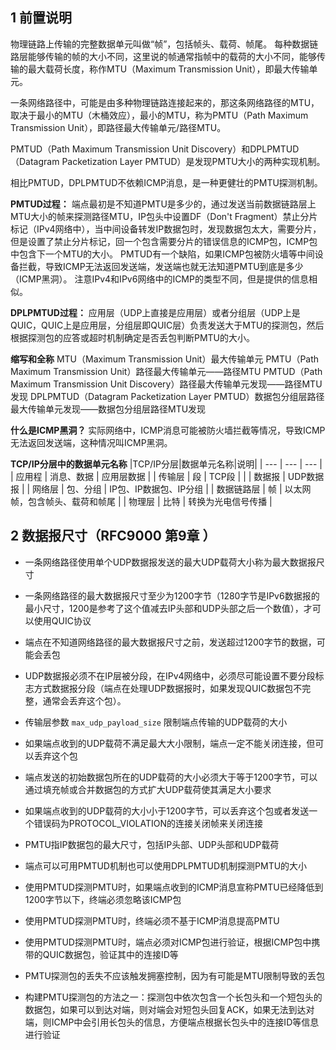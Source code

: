 ## 1 前置说明
物理链路上传输的完整数据单元叫做“帧”，包括帧头、载荷、帧尾。
每种数据链路层能够传输的帧的大小不同，这里说的帧通常指帧中的载荷的大小不同，能够传输的最大载荷长度，称作MTU（Maximum Transmission Unit），即最大传输单元。

一条网络路径中，可能是由多种物理链路连接起来的，那这条网络路径的MTU，取决于最小的MTU（木桶效应），最小的MTU，称为PMTU（Path Maximum Transmission Unit），即路径最大传输单元/路径MTU。

PMTUD（Path Maximum Transmission Unit Discovery）和DPLPMTUD（Datagram Packetization Layer PMTUD）是发现PMTU大小的两种实现机制。

相比PMTUD，DPLPMTUD不依赖ICMP消息，是一种更健壮的PMTU探测机制。

**PMTUD过程：**
端点最初是不知道PMTU是多少的，通过发送当前数据链路层上MTU大小的帧来探测路径MTU，IP包头中设置DF（Don't Fragment）禁止分片标记（IPv4网络中），当中间设备转发IP数据包时，发现数据包太大，需要分片，但是设置了禁止分片标记，回一个包含需要分片的错误信息的ICMP包，ICMP包中包含下一个MTU的大小。
PMTUD有一个缺陷，如果ICMP包被防火墙等中间设备拦截，导致ICMP无法返回发送端，发送端也就无法知道PMTU到底是多少（ICMP黑洞）。
注意IPv4和IPv6网络中的ICMP的类型不同，但是提供的信息相似。

**DPLPMTUD过程：**
应用层（UDP上直接是应用层）或者分组层（UDP上是QUIC，QUIC上是应用层，分组层即QUIC层）负责发送大于MTU的探测包，然后根据探测包的应答或超时机制确定是否丢包判断PMTU的大小。

**缩写和全称**
MTU（Maximum Transmission Unit）最大传输单元
PMTU（Path Maximum Transmission Unit）路径最大传输单元——路径MTU
PMTUD（Path Maximum Transmission Unit Discovery）路径最大传输单元发现——路径MTU发现
DPLPMTUD（Datagram Packetization Layer PMTUD）数据包分组层路径最大传输单元发现——数据包分组层路径MTU发现

**什么是ICMP黑洞？**
实际网络中，ICMP消息可能被防火墙拦截等情况，导致ICMP无法返回发送端，这种情况叫ICMP黑洞。

**TCP/IP分层中的数据单元名称**
|TCP/IP分层|数据单元名称|说明|
| --- | --- | --- |
| 应用程 | 消息、数据 | 应用层数据 |
| 传输层 | 段 | TCP段 |
| | 数据报 | UDP数据报 |
| 网络层 | 包、分组 | IP包、IP数据包、IP分组 |
| 数据链路层 | 帧 | 以太网帧，包含帧头、载荷和帧尾 |
| 物理层 | 比特 | 转换为光电信号传播 |

## 2 数据报尺寸（RFC9000 第9章 ）
- 一条网络路径使用单个UDP数据报发送的最大UDP载荷大小称为最大数据报尺寸
- 一条网络路径的最大数据报尺寸至少为1200字节（1280字节是IPv6数据报的最小尺寸，1200是参考了这个值减去IP头部和UDP头部之后一个数值），才可以使用QUIC协议
- 端点在不知道网络路径的最大数据报尺寸之前，发送超过1200字节的数据，可能会丢包
- UDP数据报必须不在IP层被分段，在IPv4网络中，必须尽可能设置不要分段标志方式数据报分段（端点在处理UDP数据报时，如果发现QUIC数据包不完整，通常会丢弃这个包）。
- 传输层参数 `max_udp_payload_size` 限制端点传输的UDP载荷的大小
- 如果端点收到的UDP载荷不满足最大大小限制，端点一定不能关闭连接，但可以丢弃这个包
- 端点发送的初始数据包所在的UDP载荷的大小必须大于等于1200字节，可以通过填充帧或合并数据包的方式扩大UDP载荷使其满足大小要求
- 如果端点收到的UDP载荷的大小小于1200字节，可以丢弃这个包或者发送一个错误码为PROTOCOL_VIOLATION的连接关闭帧来关闭连接
- PMTU指IP数据包的最大尺寸，包括IP头部、UDP头部和UDP载荷

- 端点可以可用PMTUD机制也可以使用DPLPMTUD机制探测PMTU的大小
- 使用PMTUD探测PMTU时，如果端点收到的ICMP消息宣称PMTU已经降低到1200字节以下，终端必须忽略该ICMP包
- 使用PMTUD探测PMTU时，终端必须不基于ICMP消息提高PMTU
- 使用PMTUD探测PMTU时，端点必须对ICMP包进行验证，根据ICMP包中携带的QUIC数据包，验证其中的连接ID等
- PMTU探测包的丢失不应该触发拥塞控制，因为有可能是MTU限制导致的丢包
- 构建PMTU探测包的方法之一：探测包中依次包含一个长包头和一个短包头的数据包，如果可以到达对端，则对端会对短包头回复ACK，如果无法到达对端，则ICMP中会引用长包头的信息，方便端点根据长包头中的连接ID等信息进行验证
